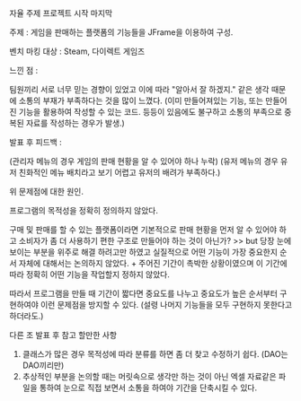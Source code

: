 


자율 주제 프로젝트 시작 마지막

주제 : 게임을 판매하는 플랫폼의 기능들을 JFrame을 이용하여 구성.

벤치 마킹 대상 : Steam, 다이렉트 게임즈




느낀 점 :

팀원끼리 서로 너무 믿는 경향이 있었고 이에 따라 "알아서 잘 하겠지." 같은 생각 때문에 
소통의 부재가 부족하다는 것을 많이 느꼈다. 
(이미 만들어져있는 기능, 또는 만들어진 기능을 활용하여 작성할 수 있는 코드. 등등이 있음에도 불구하고 소통의 부족으로 중복된 자료를 작성하는 경우가 발생.)


발표 후 피드백 :


(관리자 메뉴의 경우 게임의 판매 현황을 알 수 있어야 하나 누락)
(유저 메뉴의 경우 유저 친화적인 메뉴 배치라고 보기 어렵고 유저의 배려가 부족하다.)


위 문제점에 대한 원인.

프로그램의 목적성을 정확히 정의하지 않았다.

구매 및 판매를 할 수 있는 플랫폼이라면 기본적으로 판매 현황을 먼저 알 수 있어야 하고 소비자가 좀 더 사용하기 편한 구조로 만들어야 하는 것이 아닌가? >> but 당장 눈에 보이는 부분을 위주로 해결 하려고만 하였고 실질적으로 어떤 기능이 가장 중요한지 순서 자체에 대해서는 논의하지 않았다. 
+
주어진 기간이 촉박한 상황이였으며 이 기간에 따라 정확히 어떤 기능을 작업할지 정하지 않았다.

따라서 프로그램을 만들 때 기간이 짧다면 중요도를 나누고 중요도가 높은 순서부터
구현하여야 이런 문제점을 방지할 수 있다. (설령 나머지 기능들을 모두 구현하지 못한다고 하더라도.)



다른 조 발표 후 참고 할만한 사항

1. 클래스가 많은 경우 목적성에 따라 분류를 하면 좀 더 찾고 수정하기 쉽다. (DAO는 DAO끼리만)
2. 추상적인 부분을 논의할 때는 머릿속으로 생각만 하는 것이 아닌 엑셀 자료같은 파일을 통하여 눈으로 직접 보면서 소통을 하여야 기간을 단축시킬 수 있다.
